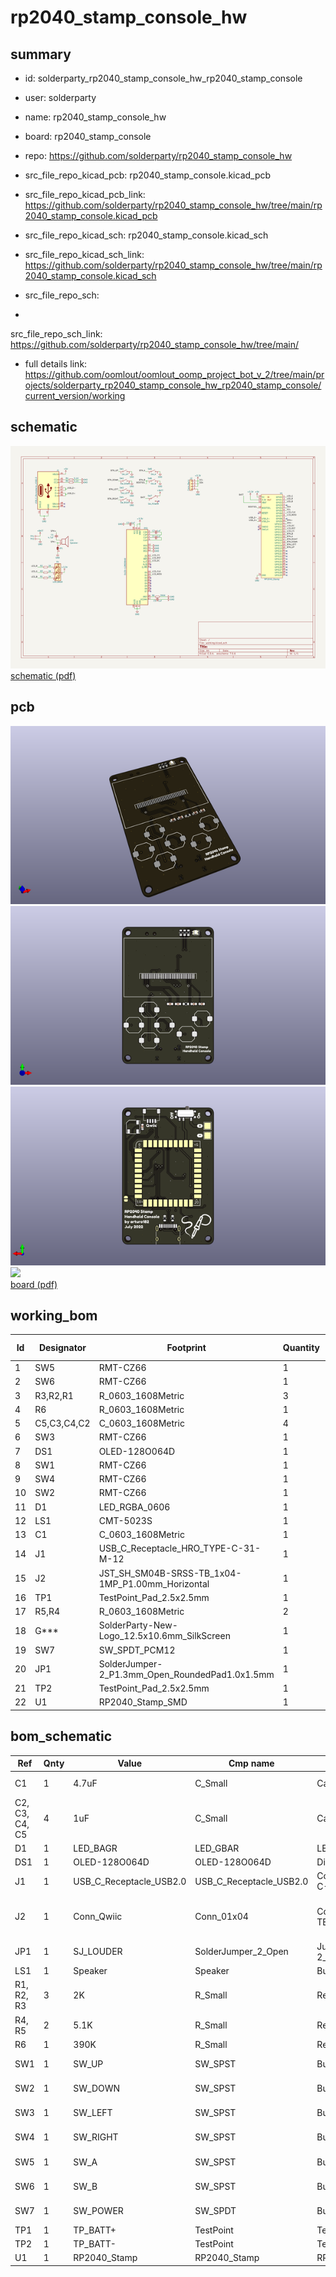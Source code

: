 # rp2040_stamp_console_hw
 
## summary 
* id: solderparty_rp2040_stamp_console_hw_rp2040_stamp_console
* user: solderparty
* name: rp2040_stamp_console_hw
* board: rp2040_stamp_console
* repo: https://github.com/solderparty/rp2040_stamp_console_hw
* src_file_repo_kicad_pcb: rp2040_stamp_console.kicad_pcb
* src_file_repo_kicad_pcb_link: https://github.com/solderparty/rp2040_stamp_console_hw/tree/main/rp2040_stamp_console.kicad_pcb
* src_file_repo_kicad_sch: rp2040_stamp_console.kicad_sch
* src_file_repo_kicad_sch_link: https://github.com/solderparty/rp2040_stamp_console_hw/tree/main/rp2040_stamp_console.kicad_sch

* src_file_repo_sch: 
*
 src_file_repo_sch_link: https://github.com/solderparty/rp2040_stamp_console_hw/tree/main/
* full details link: https://github.com/oomlout/oomlout_oomp_project_bot_v_2/tree/main/projects/solderparty_rp2040_stamp_console_hw_rp2040_stamp_console/current_version/working  

## schematic  
![](working_schematic_600.png)  
[schematic (pdf)](working_schematic.pdf)  

## pcb  
![](working_3d_600.png) 
![](working_3d_front_600.png)  
![](working_3d_back_600.png)  
![](working_600.png)  
[board (pdf)](working.pdf)  

## working_bom
| Id | Designator | Footprint | Quantity | Designation | Supplier and ref |  | None | 
| --- | --- | --- | --- | --- | --- | --- | --- | 
| 1 | SW5 | RMT-CZ66 | 1 | SW_A |  |  | [''] | 
| 2 | SW6 | RMT-CZ66 | 1 | SW_B |  |  | [''] | 
| 3 | R3,R2,R1 | R_0603_1608Metric | 3 | 2K |  |  | [''] | 
| 4 | R6 | R_0603_1608Metric | 1 | 390K |  |  | [''] | 
| 5 | C5,C3,C4,C2 | C_0603_1608Metric | 4 | 1uF |  |  | [''] | 
| 6 | SW3 | RMT-CZ66 | 1 | SW_LEFT |  |  | [''] | 
| 7 | DS1 | OLED-128O064D | 1 | OLED-128O064D |  |  | [''] | 
| 8 | SW1 | RMT-CZ66 | 1 | SW_UP |  |  | [''] | 
| 9 | SW4 | RMT-CZ66 | 1 | SW_RIGHT |  |  | [''] | 
| 10 | SW2 | RMT-CZ66 | 1 | SW_DOWN |  |  | [''] | 
| 11 | D1 | LED_RGBA_0606 | 1 | LED_BAGR |  |  | [''] | 
| 12 | LS1 | CMT-5023S | 1 | Speaker |  |  | [''] | 
| 13 | C1 | C_0603_1608Metric | 1 | 4.7uF |  |  | [''] | 
| 14 | J1 | USB_C_Receptacle_HRO_TYPE-C-31-M-12 | 1 | USB_C_Receptacle_USB2.0 |  |  | [''] | 
| 15 | J2 | JST_SH_SM04B-SRSS-TB_1x04-1MP_P1.00mm_Horizontal | 1 | Conn_Qwiic |  |  | [''] | 
| 16 | TP1 | TestPoint_Pad_2.5x2.5mm | 1 | TP_BATT+ |  |  | [''] | 
| 17 | R5,R4 | R_0603_1608Metric | 2 | 5.1K |  |  | [''] | 
| 18 | G*** | SolderParty-New-Logo_12.5x10.6mm_SilkScreen | 1 | LOGO |  |  | [''] | 
| 19 | SW7 | SW_SPDT_PCM12 | 1 | SW_POWER |  |  | [''] | 
| 20 | JP1 | SolderJumper-2_P1.3mm_Open_RoundedPad1.0x1.5mm | 1 | SJ_LOUDER |  |  | [''] | 
| 21 | TP2 | TestPoint_Pad_2.5x2.5mm | 1 | TP_BATT- |  |  | [''] | 
| 22 | U1 | RP2040_Stamp_SMD | 1 | RP2040_Stamp |  |  | [''] | 


## bom_schematic
| Ref | Qnty | Value | Cmp name | Footprint | Description | Vendor | DNP | 
| --- | --- | --- | --- | --- | --- | --- | --- | 
| C1 | 1 | 4.7uF | C_Small | Capacitor_SMD:C_0603_1608Metric | Unpolarized capacitor, small symbol |  |  | 
| C2, C3, C4, C5 | 4 | 1uF | C_Small | Capacitor_SMD:C_0603_1608Metric | Unpolarized capacitor, small symbol |  |  | 
| D1 | 1 | LED_BAGR | LED_GBAR | LED_SMD_Extra:LED_RGBA_0606 | RGB LED, green/blue/anode/red |  |  | 
| DS1 | 1 | OLED-128O064D | OLED-128O064D | Display:OLED-128O064D | OLED display 128x64 |  |  | 
| J1 | 1 | USB_C_Receptacle_USB2.0 | USB_C_Receptacle_USB2.0 | Connector_USB:USB_C_Receptacle_HRO_TYPE-C-31-M-12 | USB 2.0-only Type-C Receptacle connector |  |  | 
| J2 | 1 | Conn_Qwiic | Conn_01x04 | Connector_JST:JST_SH_SM04B-SRSS-TB_1x04-1MP_P1.00mm_Horizontal | Generic connector, single row, 01x04, script generated (kicad-library-utils/schlib/autogen/connector/) |  |  | 
| JP1 | 1 | SJ_LOUDER | SolderJumper_2_Open | Jumper:SolderJumper-2_P1.3mm_Open_RoundedPad1.0x1.5mm | Solder Jumper, 2-pole, open |  |  | 
| LS1 | 1 | Speaker | Speaker | Buzzer_Beeper_Extra:CMT-5023S | Speaker |  |  | 
| R1, R2, R3 | 3 | 2K | R_Small | Resistor_SMD:R_0603_1608Metric | Resistor, small symbol |  |  | 
| R4, R5 | 2 | 5.1K | R_Small | Resistor_SMD:R_0603_1608Metric | Resistor, small symbol |  |  | 
| R6 | 1 | 390K | R_Small | Resistor_SMD:R_0603_1608Metric | Resistor, small symbol |  |  | 
| SW1 | 1 | SW_UP | SW_SPST | Button_Switch_SMD_Extra:RMT-CZ66 | Single Pole Single Throw (SPST) switch |  |  | 
| SW2 | 1 | SW_DOWN | SW_SPST | Button_Switch_SMD_Extra:RMT-CZ66 | Single Pole Single Throw (SPST) switch |  |  | 
| SW3 | 1 | SW_LEFT | SW_SPST | Button_Switch_SMD_Extra:RMT-CZ66 | Single Pole Single Throw (SPST) switch |  |  | 
| SW4 | 1 | SW_RIGHT | SW_SPST | Button_Switch_SMD_Extra:RMT-CZ66 | Single Pole Single Throw (SPST) switch |  |  | 
| SW5 | 1 | SW_A | SW_SPST | Button_Switch_SMD_Extra:RMT-CZ66 | Single Pole Single Throw (SPST) switch |  |  | 
| SW6 | 1 | SW_B | SW_SPST | Button_Switch_SMD_Extra:RMT-CZ66 | Single Pole Single Throw (SPST) switch |  |  | 
| SW7 | 1 | SW_POWER | SW_SPDT | Button_Switch_SMD:SW_SPDT_PCM12 | Switch, single pole double throw |  |  | 
| TP1 | 1 | TP_BATT+ | TestPoint | TestPoint:TestPoint_Pad_2.5x2.5mm | test point |  |  | 
| TP2 | 1 | TP_BATT- | TestPoint | TestPoint:TestPoint_Pad_2.5x2.5mm | test point |  |  | 
| U1 | 1 | RP2040_Stamp | RP2040_Stamp | RP2040_Stamp:RP2040_Stamp_SMD |  |  |  | 



